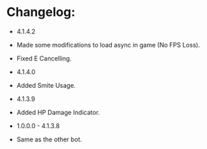 Changelog:
==========
* 4.1.4.2
 * Made some modifications to load async in game (No FPS Loss).
 * Fixed E Cancelling.

* 4.1.4.0
 * Added Smite Usage.

* 4.1.3.9
 * Added HP Damage Indicator.

* 1.0.0.0 - 4.1.3.8
 * Same as the other bot.
